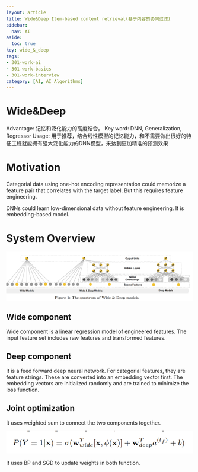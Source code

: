 ```yaml
---
layout: article
title: Wide&Deep Item-based content retrieval(基于内容的协同过滤)
sidebar:
  nav: AI
aside:
  toc: true
key: wide_&_deep
tags:
- 301-work-ai
- 301-work-basics
- 301-work-interview
category: [AI, AI_Algorithms]
---
```

# Wide&Deep

Advantage: 记忆和泛化能力的高度结合。
Key word: DNN, Generalization, Regressor
Usage: 用于推荐，结合线性模型的记忆能力，和不需要做出很好的特征工程就能拥有强大泛化能力的DNN模型，来达到更加精准的预测效果

# Motivation

Categorial data using one-hot encoding representation could memorize a feature pair that correlates with the target label. But this requires feature engineering. 

DNNs could learn low-dimensional data without feature engineering. It is embedding-based model. 

# System Overview

![Image](/assets/images/wide&deep.png)

## Wide component

Wide component is a linear regression model of engineered features. The input feature set includes raw features and transformed features. 

## Deep component

It is a feed forward deep neural network. For categorial features, they are feature strings. These are converted into an embedding vector first. The embedding vectors are initialized randomly and are trained to minimize the loss function. 

## Joint optimization

It uses weighted sum to connect the two components together. 

![Image](/assets/images/wide&deep_1.png)

It uses BP and SGD to update weights in both function.